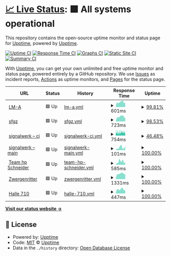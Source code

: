# [📈 Live Status](https://uptime.signalwerk.ch): <!--live status--> **🟩 All systems operational**

This repository contains the open-source uptime monitor and status page for [Upptime](https://upptime.js.org), powered by [Upptime](https://github.com/upptime/upptime).

[![Uptime CI](https://github.com/signalwerk/upptime/workflows/Uptime%20CI/badge.svg)](https://github.com/signalwerk/upptime/actions?query=workflow%3A%22Uptime+CI%22)
[![Response Time CI](https://github.com/signalwerk/upptime/workflows/Response%20Time%20CI/badge.svg)](https://github.com/signalwerk/upptime/actions?query=workflow%3A%22Response+Time+CI%22)
[![Graphs CI](https://github.com/signalwerk/upptime/workflows/Graphs%20CI/badge.svg)](https://github.com/signalwerk/upptime/actions?query=workflow%3A%22Graphs+CI%22)
[![Static Site CI](https://github.com/signalwerk/upptime/workflows/Static%20Site%20CI/badge.svg)](https://github.com/signalwerk/upptime/actions?query=workflow%3A%22Static+Site+CI%22)
[![Summary CI](https://github.com/signalwerk/upptime/workflows/Summary%20CI/badge.svg)](https://github.com/signalwerk/upptime/actions?query=workflow%3A%22Summary+CI%22)

With [Upptime](https://upptime.js.org), you can get your own unlimited and free uptime monitor and status page, powered entirely by a GitHub repository. We use [Issues](https://github.com/upptime/upptime/issues) as incident reports, [Actions](https://github.com/signalwerk/upptime/actions) as uptime monitors, and [Pages](https://uptime.signalwerk.ch) for the status page.

<!--start: status pages-->
<!-- This summary is generated by Upptime (https://github.com/upptime/upptime) -->
<!-- Do not edit this manually, your changes will be overwritten -->
<!-- prettier-ignore -->
| URL | Status | History | Response Time | Uptime |
| --- | ------ | ------- | ------------- | ------ |
| <img alt="" src="https://favicons.githubusercontent.com/lm-a.ch" height="13"> [LM-A](https://lm-a.ch/) | 🟩 Up | [lm-a.yml](https://github.com/signalwerk/uptime/commits/HEAD/history/lm-a.yml) | <details><summary><img alt="Response time graph" src="./graphs/lm-a/response-time-week.png" height="20"> 601ms</summary><br><a href="https://uptime.signalwerk.ch/history/lm-a"><img alt="Response time 1156" src="https://img.shields.io/endpoint?url=https%3A%2F%2Fraw.githubusercontent.com%2Fsignalwerk%2Fuptime%2FHEAD%2Fapi%2Flm-a%2Fresponse-time.json"></a><br><a href="https://uptime.signalwerk.ch/history/lm-a"><img alt="24-hour response time 527" src="https://img.shields.io/endpoint?url=https%3A%2F%2Fraw.githubusercontent.com%2Fsignalwerk%2Fuptime%2FHEAD%2Fapi%2Flm-a%2Fresponse-time-day.json"></a><br><a href="https://uptime.signalwerk.ch/history/lm-a"><img alt="7-day response time 601" src="https://img.shields.io/endpoint?url=https%3A%2F%2Fraw.githubusercontent.com%2Fsignalwerk%2Fuptime%2FHEAD%2Fapi%2Flm-a%2Fresponse-time-week.json"></a><br><a href="https://uptime.signalwerk.ch/history/lm-a"><img alt="30-day response time 737" src="https://img.shields.io/endpoint?url=https%3A%2F%2Fraw.githubusercontent.com%2Fsignalwerk%2Fuptime%2FHEAD%2Fapi%2Flm-a%2Fresponse-time-month.json"></a><br><a href="https://uptime.signalwerk.ch/history/lm-a"><img alt="1-year response time 1156" src="https://img.shields.io/endpoint?url=https%3A%2F%2Fraw.githubusercontent.com%2Fsignalwerk%2Fuptime%2FHEAD%2Fapi%2Flm-a%2Fresponse-time-year.json"></a></details> | <details><summary><a href="https://uptime.signalwerk.ch/history/lm-a">99.81%</a></summary><a href="https://uptime.signalwerk.ch/history/lm-a"><img alt="All-time uptime 99.77%" src="https://img.shields.io/endpoint?url=https%3A%2F%2Fraw.githubusercontent.com%2Fsignalwerk%2Fuptime%2FHEAD%2Fapi%2Flm-a%2Fuptime.json"></a><br><a href="https://uptime.signalwerk.ch/history/lm-a"><img alt="24-hour uptime 100.00%" src="https://img.shields.io/endpoint?url=https%3A%2F%2Fraw.githubusercontent.com%2Fsignalwerk%2Fuptime%2FHEAD%2Fapi%2Flm-a%2Fuptime-day.json"></a><br><a href="https://uptime.signalwerk.ch/history/lm-a"><img alt="7-day uptime 99.81%" src="https://img.shields.io/endpoint?url=https%3A%2F%2Fraw.githubusercontent.com%2Fsignalwerk%2Fuptime%2FHEAD%2Fapi%2Flm-a%2Fuptime-week.json"></a><br><a href="https://uptime.signalwerk.ch/history/lm-a"><img alt="30-day uptime 99.81%" src="https://img.shields.io/endpoint?url=https%3A%2F%2Fraw.githubusercontent.com%2Fsignalwerk%2Fuptime%2FHEAD%2Fapi%2Flm-a%2Fuptime-month.json"></a><br><a href="https://uptime.signalwerk.ch/history/lm-a"><img alt="1-year uptime 99.77%" src="https://img.shields.io/endpoint?url=https%3A%2F%2Fraw.githubusercontent.com%2Fsignalwerk%2Fuptime%2FHEAD%2Fapi%2Flm-a%2Fuptime-year.json"></a></details>
| <img alt="" src="https://favicons.githubusercontent.com/sfgz.ch" height="13"> [sfgz](https://sfgz.ch/) | 🟩 Up | [sfgz.yml](https://github.com/signalwerk/uptime/commits/HEAD/history/sfgz.yml) | <details><summary><img alt="Response time graph" src="./graphs/sfgz/response-time-week.png" height="20"> 723ms</summary><br><a href="https://uptime.signalwerk.ch/history/sfgz"><img alt="Response time 776" src="https://img.shields.io/endpoint?url=https%3A%2F%2Fraw.githubusercontent.com%2Fsignalwerk%2Fuptime%2FHEAD%2Fapi%2Fsfgz%2Fresponse-time.json"></a><br><a href="https://uptime.signalwerk.ch/history/sfgz"><img alt="24-hour response time 556" src="https://img.shields.io/endpoint?url=https%3A%2F%2Fraw.githubusercontent.com%2Fsignalwerk%2Fuptime%2FHEAD%2Fapi%2Fsfgz%2Fresponse-time-day.json"></a><br><a href="https://uptime.signalwerk.ch/history/sfgz"><img alt="7-day response time 723" src="https://img.shields.io/endpoint?url=https%3A%2F%2Fraw.githubusercontent.com%2Fsignalwerk%2Fuptime%2FHEAD%2Fapi%2Fsfgz%2Fresponse-time-week.json"></a><br><a href="https://uptime.signalwerk.ch/history/sfgz"><img alt="30-day response time 751" src="https://img.shields.io/endpoint?url=https%3A%2F%2Fraw.githubusercontent.com%2Fsignalwerk%2Fuptime%2FHEAD%2Fapi%2Fsfgz%2Fresponse-time-month.json"></a><br><a href="https://uptime.signalwerk.ch/history/sfgz"><img alt="1-year response time 776" src="https://img.shields.io/endpoint?url=https%3A%2F%2Fraw.githubusercontent.com%2Fsignalwerk%2Fuptime%2FHEAD%2Fapi%2Fsfgz%2Fresponse-time-year.json"></a></details> | <details><summary><a href="https://uptime.signalwerk.ch/history/sfgz">98.53%</a></summary><a href="https://uptime.signalwerk.ch/history/sfgz"><img alt="All-time uptime 99.90%" src="https://img.shields.io/endpoint?url=https%3A%2F%2Fraw.githubusercontent.com%2Fsignalwerk%2Fuptime%2FHEAD%2Fapi%2Fsfgz%2Fuptime.json"></a><br><a href="https://uptime.signalwerk.ch/history/sfgz"><img alt="24-hour uptime 100.00%" src="https://img.shields.io/endpoint?url=https%3A%2F%2Fraw.githubusercontent.com%2Fsignalwerk%2Fuptime%2FHEAD%2Fapi%2Fsfgz%2Fuptime-day.json"></a><br><a href="https://uptime.signalwerk.ch/history/sfgz"><img alt="7-day uptime 98.53%" src="https://img.shields.io/endpoint?url=https%3A%2F%2Fraw.githubusercontent.com%2Fsignalwerk%2Fuptime%2FHEAD%2Fapi%2Fsfgz%2Fuptime-week.json"></a><br><a href="https://uptime.signalwerk.ch/history/sfgz"><img alt="30-day uptime 99.66%" src="https://img.shields.io/endpoint?url=https%3A%2F%2Fraw.githubusercontent.com%2Fsignalwerk%2Fuptime%2FHEAD%2Fapi%2Fsfgz%2Fuptime-month.json"></a><br><a href="https://uptime.signalwerk.ch/history/sfgz"><img alt="1-year uptime 99.90%" src="https://img.shields.io/endpoint?url=https%3A%2F%2Fraw.githubusercontent.com%2Fsignalwerk%2Fuptime%2FHEAD%2Fapi%2Fsfgz%2Fuptime-year.json"></a></details>
| <img alt="" src="https://favicons.githubusercontent.com/ci.signalwerk.ch" height="13"> [signalwerk – ci](https://ci.signalwerk.ch/) | 🟩 Up | [signalwerk-ci.yml](https://github.com/signalwerk/uptime/commits/HEAD/history/signalwerk-ci.yml) | <details><summary><img alt="Response time graph" src="./graphs/signalwerk-ci/response-time-week.png" height="20"> 754ms</summary><br><a href="https://uptime.signalwerk.ch/history/signalwerk-ci"><img alt="Response time 649" src="https://img.shields.io/endpoint?url=https%3A%2F%2Fraw.githubusercontent.com%2Fsignalwerk%2Fuptime%2FHEAD%2Fapi%2Fsignalwerk-ci%2Fresponse-time.json"></a><br><a href="https://uptime.signalwerk.ch/history/signalwerk-ci"><img alt="24-hour response time 747" src="https://img.shields.io/endpoint?url=https%3A%2F%2Fraw.githubusercontent.com%2Fsignalwerk%2Fuptime%2FHEAD%2Fapi%2Fsignalwerk-ci%2Fresponse-time-day.json"></a><br><a href="https://uptime.signalwerk.ch/history/signalwerk-ci"><img alt="7-day response time 754" src="https://img.shields.io/endpoint?url=https%3A%2F%2Fraw.githubusercontent.com%2Fsignalwerk%2Fuptime%2FHEAD%2Fapi%2Fsignalwerk-ci%2Fresponse-time-week.json"></a><br><a href="https://uptime.signalwerk.ch/history/signalwerk-ci"><img alt="30-day response time 609" src="https://img.shields.io/endpoint?url=https%3A%2F%2Fraw.githubusercontent.com%2Fsignalwerk%2Fuptime%2FHEAD%2Fapi%2Fsignalwerk-ci%2Fresponse-time-month.json"></a><br><a href="https://uptime.signalwerk.ch/history/signalwerk-ci"><img alt="1-year response time 649" src="https://img.shields.io/endpoint?url=https%3A%2F%2Fraw.githubusercontent.com%2Fsignalwerk%2Fuptime%2FHEAD%2Fapi%2Fsignalwerk-ci%2Fresponse-time-year.json"></a></details> | <details><summary><a href="https://uptime.signalwerk.ch/history/signalwerk-ci">46.48%</a></summary><a href="https://uptime.signalwerk.ch/history/signalwerk-ci"><img alt="All-time uptime 96.00%" src="https://img.shields.io/endpoint?url=https%3A%2F%2Fraw.githubusercontent.com%2Fsignalwerk%2Fuptime%2FHEAD%2Fapi%2Fsignalwerk-ci%2Fuptime.json"></a><br><a href="https://uptime.signalwerk.ch/history/signalwerk-ci"><img alt="24-hour uptime 59.98%" src="https://img.shields.io/endpoint?url=https%3A%2F%2Fraw.githubusercontent.com%2Fsignalwerk%2Fuptime%2FHEAD%2Fapi%2Fsignalwerk-ci%2Fuptime-day.json"></a><br><a href="https://uptime.signalwerk.ch/history/signalwerk-ci"><img alt="7-day uptime 46.48%" src="https://img.shields.io/endpoint?url=https%3A%2F%2Fraw.githubusercontent.com%2Fsignalwerk%2Fuptime%2FHEAD%2Fapi%2Fsignalwerk-ci%2Fuptime-week.json"></a><br><a href="https://uptime.signalwerk.ch/history/signalwerk-ci"><img alt="30-day uptime 85.93%" src="https://img.shields.io/endpoint?url=https%3A%2F%2Fraw.githubusercontent.com%2Fsignalwerk%2Fuptime%2FHEAD%2Fapi%2Fsignalwerk-ci%2Fuptime-month.json"></a><br><a href="https://uptime.signalwerk.ch/history/signalwerk-ci"><img alt="1-year uptime 96.00%" src="https://img.shields.io/endpoint?url=https%3A%2F%2Fraw.githubusercontent.com%2Fsignalwerk%2Fuptime%2FHEAD%2Fapi%2Fsignalwerk-ci%2Fuptime-year.json"></a></details>
| <img alt="" src="https://favicons.githubusercontent.com/signalwerk.ch" height="13"> [signalwerk – main](https://signalwerk.ch/) | 🟩 Up | [signalwerk-main.yml](https://github.com/signalwerk/uptime/commits/HEAD/history/signalwerk-main.yml) | <details><summary><img alt="Response time graph" src="./graphs/signalwerk-main/response-time-week.png" height="20"> 101ms</summary><br><a href="https://uptime.signalwerk.ch/history/signalwerk-main"><img alt="Response time 136" src="https://img.shields.io/endpoint?url=https%3A%2F%2Fraw.githubusercontent.com%2Fsignalwerk%2Fuptime%2FHEAD%2Fapi%2Fsignalwerk-main%2Fresponse-time.json"></a><br><a href="https://uptime.signalwerk.ch/history/signalwerk-main"><img alt="24-hour response time 140" src="https://img.shields.io/endpoint?url=https%3A%2F%2Fraw.githubusercontent.com%2Fsignalwerk%2Fuptime%2FHEAD%2Fapi%2Fsignalwerk-main%2Fresponse-time-day.json"></a><br><a href="https://uptime.signalwerk.ch/history/signalwerk-main"><img alt="7-day response time 101" src="https://img.shields.io/endpoint?url=https%3A%2F%2Fraw.githubusercontent.com%2Fsignalwerk%2Fuptime%2FHEAD%2Fapi%2Fsignalwerk-main%2Fresponse-time-week.json"></a><br><a href="https://uptime.signalwerk.ch/history/signalwerk-main"><img alt="30-day response time 134" src="https://img.shields.io/endpoint?url=https%3A%2F%2Fraw.githubusercontent.com%2Fsignalwerk%2Fuptime%2FHEAD%2Fapi%2Fsignalwerk-main%2Fresponse-time-month.json"></a><br><a href="https://uptime.signalwerk.ch/history/signalwerk-main"><img alt="1-year response time 136" src="https://img.shields.io/endpoint?url=https%3A%2F%2Fraw.githubusercontent.com%2Fsignalwerk%2Fuptime%2FHEAD%2Fapi%2Fsignalwerk-main%2Fresponse-time-year.json"></a></details> | <details><summary><a href="https://uptime.signalwerk.ch/history/signalwerk-main">100.00%</a></summary><a href="https://uptime.signalwerk.ch/history/signalwerk-main"><img alt="All-time uptime 100.00%" src="https://img.shields.io/endpoint?url=https%3A%2F%2Fraw.githubusercontent.com%2Fsignalwerk%2Fuptime%2FHEAD%2Fapi%2Fsignalwerk-main%2Fuptime.json"></a><br><a href="https://uptime.signalwerk.ch/history/signalwerk-main"><img alt="24-hour uptime 100.00%" src="https://img.shields.io/endpoint?url=https%3A%2F%2Fraw.githubusercontent.com%2Fsignalwerk%2Fuptime%2FHEAD%2Fapi%2Fsignalwerk-main%2Fuptime-day.json"></a><br><a href="https://uptime.signalwerk.ch/history/signalwerk-main"><img alt="7-day uptime 100.00%" src="https://img.shields.io/endpoint?url=https%3A%2F%2Fraw.githubusercontent.com%2Fsignalwerk%2Fuptime%2FHEAD%2Fapi%2Fsignalwerk-main%2Fuptime-week.json"></a><br><a href="https://uptime.signalwerk.ch/history/signalwerk-main"><img alt="30-day uptime 100.00%" src="https://img.shields.io/endpoint?url=https%3A%2F%2Fraw.githubusercontent.com%2Fsignalwerk%2Fuptime%2FHEAD%2Fapi%2Fsignalwerk-main%2Fuptime-month.json"></a><br><a href="https://uptime.signalwerk.ch/history/signalwerk-main"><img alt="1-year uptime 100.00%" src="https://img.shields.io/endpoint?url=https%3A%2F%2Fraw.githubusercontent.com%2Fsignalwerk%2Fuptime%2FHEAD%2Fapi%2Fsignalwerk-main%2Fuptime-year.json"></a></details>
| <img alt="" src="https://favicons.githubusercontent.com/www.teamschneider.ch" height="13"> [Team hp Schneider](http://www.teamschneider.ch/) | 🟩 Up | [team-hp-schneider.yml](https://github.com/signalwerk/uptime/commits/HEAD/history/team-hp-schneider.yml) | <details><summary><img alt="Response time graph" src="./graphs/team-hp-schneider/response-time-week.png" height="20"> 585ms</summary><br><a href="https://uptime.signalwerk.ch/history/team-hp-schneider"><img alt="Response time 584" src="https://img.shields.io/endpoint?url=https%3A%2F%2Fraw.githubusercontent.com%2Fsignalwerk%2Fuptime%2FHEAD%2Fapi%2Fteam-hp-schneider%2Fresponse-time.json"></a><br><a href="https://uptime.signalwerk.ch/history/team-hp-schneider"><img alt="24-hour response time 504" src="https://img.shields.io/endpoint?url=https%3A%2F%2Fraw.githubusercontent.com%2Fsignalwerk%2Fuptime%2FHEAD%2Fapi%2Fteam-hp-schneider%2Fresponse-time-day.json"></a><br><a href="https://uptime.signalwerk.ch/history/team-hp-schneider"><img alt="7-day response time 585" src="https://img.shields.io/endpoint?url=https%3A%2F%2Fraw.githubusercontent.com%2Fsignalwerk%2Fuptime%2FHEAD%2Fapi%2Fteam-hp-schneider%2Fresponse-time-week.json"></a><br><a href="https://uptime.signalwerk.ch/history/team-hp-schneider"><img alt="30-day response time 604" src="https://img.shields.io/endpoint?url=https%3A%2F%2Fraw.githubusercontent.com%2Fsignalwerk%2Fuptime%2FHEAD%2Fapi%2Fteam-hp-schneider%2Fresponse-time-month.json"></a><br><a href="https://uptime.signalwerk.ch/history/team-hp-schneider"><img alt="1-year response time 584" src="https://img.shields.io/endpoint?url=https%3A%2F%2Fraw.githubusercontent.com%2Fsignalwerk%2Fuptime%2FHEAD%2Fapi%2Fteam-hp-schneider%2Fresponse-time-year.json"></a></details> | <details><summary><a href="https://uptime.signalwerk.ch/history/team-hp-schneider">100.00%</a></summary><a href="https://uptime.signalwerk.ch/history/team-hp-schneider"><img alt="All-time uptime 99.99%" src="https://img.shields.io/endpoint?url=https%3A%2F%2Fraw.githubusercontent.com%2Fsignalwerk%2Fuptime%2FHEAD%2Fapi%2Fteam-hp-schneider%2Fuptime.json"></a><br><a href="https://uptime.signalwerk.ch/history/team-hp-schneider"><img alt="24-hour uptime 100.00%" src="https://img.shields.io/endpoint?url=https%3A%2F%2Fraw.githubusercontent.com%2Fsignalwerk%2Fuptime%2FHEAD%2Fapi%2Fteam-hp-schneider%2Fuptime-day.json"></a><br><a href="https://uptime.signalwerk.ch/history/team-hp-schneider"><img alt="7-day uptime 100.00%" src="https://img.shields.io/endpoint?url=https%3A%2F%2Fraw.githubusercontent.com%2Fsignalwerk%2Fuptime%2FHEAD%2Fapi%2Fteam-hp-schneider%2Fuptime-week.json"></a><br><a href="https://uptime.signalwerk.ch/history/team-hp-schneider"><img alt="30-day uptime 100.00%" src="https://img.shields.io/endpoint?url=https%3A%2F%2Fraw.githubusercontent.com%2Fsignalwerk%2Fuptime%2FHEAD%2Fapi%2Fteam-hp-schneider%2Fuptime-month.json"></a><br><a href="https://uptime.signalwerk.ch/history/team-hp-schneider"><img alt="1-year uptime 99.99%" src="https://img.shields.io/endpoint?url=https%3A%2F%2Fraw.githubusercontent.com%2Fsignalwerk%2Fuptime%2FHEAD%2Fapi%2Fteam-hp-schneider%2Fuptime-year.json"></a></details>
| <img alt="" src="https://favicons.githubusercontent.com/zwergenritter.ch" height="13"> [Zwergenritter](https://zwergenritter.ch/) | 🟩 Up | [zwergenritter.yml](https://github.com/signalwerk/uptime/commits/HEAD/history/zwergenritter.yml) | <details><summary><img alt="Response time graph" src="./graphs/zwergenritter/response-time-week.png" height="20"> 1331ms</summary><br><a href="https://uptime.signalwerk.ch/history/zwergenritter"><img alt="Response time 1496" src="https://img.shields.io/endpoint?url=https%3A%2F%2Fraw.githubusercontent.com%2Fsignalwerk%2Fuptime%2FHEAD%2Fapi%2Fzwergenritter%2Fresponse-time.json"></a><br><a href="https://uptime.signalwerk.ch/history/zwergenritter"><img alt="24-hour response time 1289" src="https://img.shields.io/endpoint?url=https%3A%2F%2Fraw.githubusercontent.com%2Fsignalwerk%2Fuptime%2FHEAD%2Fapi%2Fzwergenritter%2Fresponse-time-day.json"></a><br><a href="https://uptime.signalwerk.ch/history/zwergenritter"><img alt="7-day response time 1331" src="https://img.shields.io/endpoint?url=https%3A%2F%2Fraw.githubusercontent.com%2Fsignalwerk%2Fuptime%2FHEAD%2Fapi%2Fzwergenritter%2Fresponse-time-week.json"></a><br><a href="https://uptime.signalwerk.ch/history/zwergenritter"><img alt="30-day response time 1455" src="https://img.shields.io/endpoint?url=https%3A%2F%2Fraw.githubusercontent.com%2Fsignalwerk%2Fuptime%2FHEAD%2Fapi%2Fzwergenritter%2Fresponse-time-month.json"></a><br><a href="https://uptime.signalwerk.ch/history/zwergenritter"><img alt="1-year response time 1496" src="https://img.shields.io/endpoint?url=https%3A%2F%2Fraw.githubusercontent.com%2Fsignalwerk%2Fuptime%2FHEAD%2Fapi%2Fzwergenritter%2Fresponse-time-year.json"></a></details> | <details><summary><a href="https://uptime.signalwerk.ch/history/zwergenritter">100.00%</a></summary><a href="https://uptime.signalwerk.ch/history/zwergenritter"><img alt="All-time uptime 99.94%" src="https://img.shields.io/endpoint?url=https%3A%2F%2Fraw.githubusercontent.com%2Fsignalwerk%2Fuptime%2FHEAD%2Fapi%2Fzwergenritter%2Fuptime.json"></a><br><a href="https://uptime.signalwerk.ch/history/zwergenritter"><img alt="24-hour uptime 100.00%" src="https://img.shields.io/endpoint?url=https%3A%2F%2Fraw.githubusercontent.com%2Fsignalwerk%2Fuptime%2FHEAD%2Fapi%2Fzwergenritter%2Fuptime-day.json"></a><br><a href="https://uptime.signalwerk.ch/history/zwergenritter"><img alt="7-day uptime 100.00%" src="https://img.shields.io/endpoint?url=https%3A%2F%2Fraw.githubusercontent.com%2Fsignalwerk%2Fuptime%2FHEAD%2Fapi%2Fzwergenritter%2Fuptime-week.json"></a><br><a href="https://uptime.signalwerk.ch/history/zwergenritter"><img alt="30-day uptime 100.00%" src="https://img.shields.io/endpoint?url=https%3A%2F%2Fraw.githubusercontent.com%2Fsignalwerk%2Fuptime%2FHEAD%2Fapi%2Fzwergenritter%2Fuptime-month.json"></a><br><a href="https://uptime.signalwerk.ch/history/zwergenritter"><img alt="1-year uptime 99.94%" src="https://img.shields.io/endpoint?url=https%3A%2F%2Fraw.githubusercontent.com%2Fsignalwerk%2Fuptime%2FHEAD%2Fapi%2Fzwergenritter%2Fuptime-year.json"></a></details>
| <img alt="" src="https://favicons.githubusercontent.com/planungszone-ausstellung.ch" height="13"> [Halle 710](http://planungszone-ausstellung.ch/) | 🟩 Up | [halle-710.yml](https://github.com/signalwerk/uptime/commits/HEAD/history/halle-710.yml) | <details><summary><img alt="Response time graph" src="./graphs/halle-710/response-time-week.png" height="20"> 447ms</summary><br><a href="https://uptime.signalwerk.ch/history/halle-710"><img alt="Response time 521" src="https://img.shields.io/endpoint?url=https%3A%2F%2Fraw.githubusercontent.com%2Fsignalwerk%2Fuptime%2FHEAD%2Fapi%2Fhalle-710%2Fresponse-time.json"></a><br><a href="https://uptime.signalwerk.ch/history/halle-710"><img alt="24-hour response time 383" src="https://img.shields.io/endpoint?url=https%3A%2F%2Fraw.githubusercontent.com%2Fsignalwerk%2Fuptime%2FHEAD%2Fapi%2Fhalle-710%2Fresponse-time-day.json"></a><br><a href="https://uptime.signalwerk.ch/history/halle-710"><img alt="7-day response time 447" src="https://img.shields.io/endpoint?url=https%3A%2F%2Fraw.githubusercontent.com%2Fsignalwerk%2Fuptime%2FHEAD%2Fapi%2Fhalle-710%2Fresponse-time-week.json"></a><br><a href="https://uptime.signalwerk.ch/history/halle-710"><img alt="30-day response time 523" src="https://img.shields.io/endpoint?url=https%3A%2F%2Fraw.githubusercontent.com%2Fsignalwerk%2Fuptime%2FHEAD%2Fapi%2Fhalle-710%2Fresponse-time-month.json"></a><br><a href="https://uptime.signalwerk.ch/history/halle-710"><img alt="1-year response time 521" src="https://img.shields.io/endpoint?url=https%3A%2F%2Fraw.githubusercontent.com%2Fsignalwerk%2Fuptime%2FHEAD%2Fapi%2Fhalle-710%2Fresponse-time-year.json"></a></details> | <details><summary><a href="https://uptime.signalwerk.ch/history/halle-710">100.00%</a></summary><a href="https://uptime.signalwerk.ch/history/halle-710"><img alt="All-time uptime 64.79%" src="https://img.shields.io/endpoint?url=https%3A%2F%2Fraw.githubusercontent.com%2Fsignalwerk%2Fuptime%2FHEAD%2Fapi%2Fhalle-710%2Fuptime.json"></a><br><a href="https://uptime.signalwerk.ch/history/halle-710"><img alt="24-hour uptime 100.00%" src="https://img.shields.io/endpoint?url=https%3A%2F%2Fraw.githubusercontent.com%2Fsignalwerk%2Fuptime%2FHEAD%2Fapi%2Fhalle-710%2Fuptime-day.json"></a><br><a href="https://uptime.signalwerk.ch/history/halle-710"><img alt="7-day uptime 100.00%" src="https://img.shields.io/endpoint?url=https%3A%2F%2Fraw.githubusercontent.com%2Fsignalwerk%2Fuptime%2FHEAD%2Fapi%2Fhalle-710%2Fuptime-week.json"></a><br><a href="https://uptime.signalwerk.ch/history/halle-710"><img alt="30-day uptime 46.87%" src="https://img.shields.io/endpoint?url=https%3A%2F%2Fraw.githubusercontent.com%2Fsignalwerk%2Fuptime%2FHEAD%2Fapi%2Fhalle-710%2Fuptime-month.json"></a><br><a href="https://uptime.signalwerk.ch/history/halle-710"><img alt="1-year uptime 64.79%" src="https://img.shields.io/endpoint?url=https%3A%2F%2Fraw.githubusercontent.com%2Fsignalwerk%2Fuptime%2FHEAD%2Fapi%2Fhalle-710%2Fuptime-year.json"></a></details>

<!--end: status pages-->

[**Visit our status website →**](https://uptime.signalwerk.ch)

## 📄 License

- Powered by: [Upptime](https://github.com/upptime/upptime)
- Code: [MIT](./LICENSE) © [Upptime](https://upptime.js.org)
- Data in the `./history` directory: [Open Database License](https://opendatacommons.org/licenses/odbl/1-0/)
